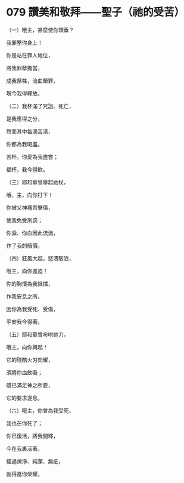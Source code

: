 # 079 讚美和敬拜——聖子（祂的受苦）

（一）哦主，甚麼使你頭垂？

我罪壓你身上！

你是站在罪人地位，

將我罪孽擔當。

成我祭牲，流血贖罪，

現今我得釋放。

（二）我杯滿了咒詛、死亡，

是我應得之分，

然而其中每滴苦湯，

你都為我喝盡。

苦杯，你愛為我盡嘗；

福杯，我今得飲。

（三）耶和華曾舉起祂杖，

哦，主，向你打下！

你被父神痛苦擊傷，

使我免受刑罰；

你淚、你血因此流淌，

作了我的贖價。

（四）狂風大起，怒濤駭浪，

哦主，向你進迫！

你的胸懷為我抵擋，

作我安息之所。

因你為我受死、受傷，

平安我今得著。

（五）耶和華曾吩咐祂刀，

哦主，向你興起！

它的殘酷火刃閃耀，

須將你血飲吸；

既已滿足神之所要，

它的要求遂息。

（六）哦主，你曾為我受死，

我也在你死了；

你已復活，將我開釋，

今在我裏活著。

經過煉淨、純潔、無疵，

就得進你榮耀。

